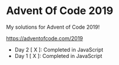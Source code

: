 # Advent Of Code 2019
My solutions for Advent of Code 2019!

https://adventofcode.com/2019

- Day 2 [ X ]: Completed in JavaScript <br>
- Day 1 [ X ]: Completed in JavaScript
